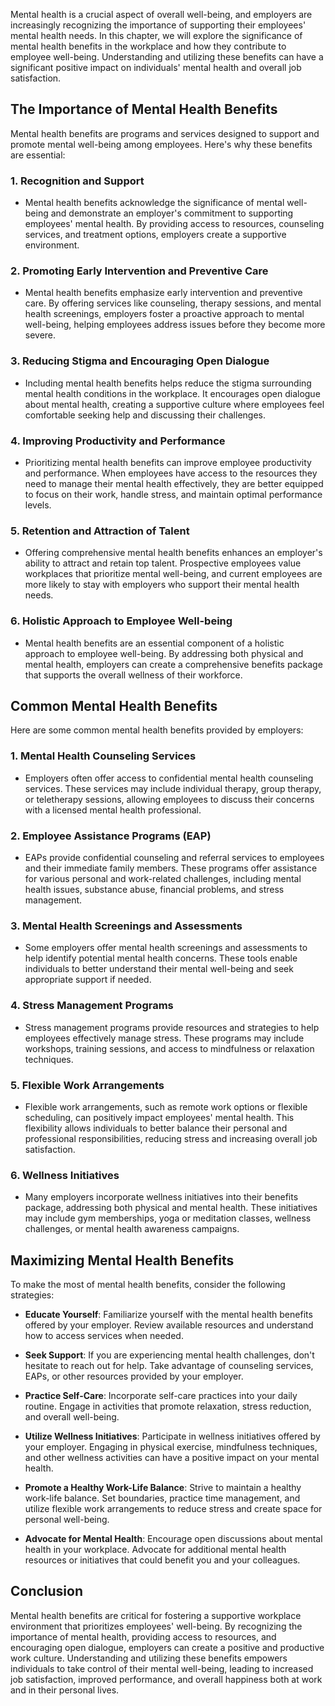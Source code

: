 
Mental health is a crucial aspect of overall well-being, and employers are increasingly recognizing the importance of supporting their employees' mental health needs. In this chapter, we will explore the significance of mental health benefits in the workplace and how they contribute to employee well-being. Understanding and utilizing these benefits can have a significant positive impact on individuals' mental health and overall job satisfaction.

The Importance of Mental Health Benefits
----------------------------------------

Mental health benefits are programs and services designed to support and promote mental well-being among employees. Here's why these benefits are essential:

### 1. Recognition and Support

* Mental health benefits acknowledge the significance of mental well-being and demonstrate an employer's commitment to supporting employees' mental health. By providing access to resources, counseling services, and treatment options, employers create a supportive environment.

### 2. Promoting Early Intervention and Preventive Care

* Mental health benefits emphasize early intervention and preventive care. By offering services like counseling, therapy sessions, and mental health screenings, employers foster a proactive approach to mental well-being, helping employees address issues before they become more severe.

### 3. Reducing Stigma and Encouraging Open Dialogue

* Including mental health benefits helps reduce the stigma surrounding mental health conditions in the workplace. It encourages open dialogue about mental health, creating a supportive culture where employees feel comfortable seeking help and discussing their challenges.

### 4. Improving Productivity and Performance

* Prioritizing mental health benefits can improve employee productivity and performance. When employees have access to the resources they need to manage their mental health effectively, they are better equipped to focus on their work, handle stress, and maintain optimal performance levels.

### 5. Retention and Attraction of Talent

* Offering comprehensive mental health benefits enhances an employer's ability to attract and retain top talent. Prospective employees value workplaces that prioritize mental well-being, and current employees are more likely to stay with employers who support their mental health needs.

### 6. Holistic Approach to Employee Well-being

* Mental health benefits are an essential component of a holistic approach to employee well-being. By addressing both physical and mental health, employers can create a comprehensive benefits package that supports the overall wellness of their workforce.

Common Mental Health Benefits
-----------------------------

Here are some common mental health benefits provided by employers:

### 1. Mental Health Counseling Services

* Employers often offer access to confidential mental health counseling services. These services may include individual therapy, group therapy, or teletherapy sessions, allowing employees to discuss their concerns with a licensed mental health professional.

### 2. Employee Assistance Programs (EAP)

* EAPs provide confidential counseling and referral services to employees and their immediate family members. These programs offer assistance for various personal and work-related challenges, including mental health issues, substance abuse, financial problems, and stress management.

### 3. Mental Health Screenings and Assessments

* Some employers offer mental health screenings and assessments to help identify potential mental health concerns. These tools enable individuals to better understand their mental well-being and seek appropriate support if needed.

### 4. Stress Management Programs

* Stress management programs provide resources and strategies to help employees effectively manage stress. These programs may include workshops, training sessions, and access to mindfulness or relaxation techniques.

### 5. Flexible Work Arrangements

* Flexible work arrangements, such as remote work options or flexible scheduling, can positively impact employees' mental health. This flexibility allows individuals to better balance their personal and professional responsibilities, reducing stress and increasing overall job satisfaction.

### 6. Wellness Initiatives

* Many employers incorporate wellness initiatives into their benefits package, addressing both physical and mental health. These initiatives may include gym memberships, yoga or meditation classes, wellness challenges, or mental health awareness campaigns.

Maximizing Mental Health Benefits
---------------------------------

To make the most of mental health benefits, consider the following strategies:

* **Educate Yourself**: Familiarize yourself with the mental health benefits offered by your employer. Review available resources and understand how to access services when needed.

* **Seek Support**: If you are experiencing mental health challenges, don't hesitate to reach out for help. Take advantage of counseling services, EAPs, or other resources provided by your employer.

* **Practice Self-Care**: Incorporate self-care practices into your daily routine. Engage in activities that promote relaxation, stress reduction, and overall well-being.

* **Utilize Wellness Initiatives**: Participate in wellness initiatives offered by your employer. Engaging in physical exercise, mindfulness techniques, and other wellness activities can have a positive impact on your mental health.

* **Promote a Healthy Work-Life Balance**: Strive to maintain a healthy work-life balance. Set boundaries, practice time management, and utilize flexible work arrangements to reduce stress and create space for personal well-being.

* **Advocate for Mental Health**: Encourage open discussions about mental health in your workplace. Advocate for additional mental health resources or initiatives that could benefit you and your colleagues.

Conclusion
----------

Mental health benefits are critical for fostering a supportive workplace environment that prioritizes employees' well-being. By recognizing the importance of mental health, providing access to resources, and encouraging open dialogue, employers can create a positive and productive work culture. Understanding and utilizing these benefits empowers individuals to take control of their mental well-being, leading to increased job satisfaction, improved performance, and overall happiness both at work and in their personal lives.
